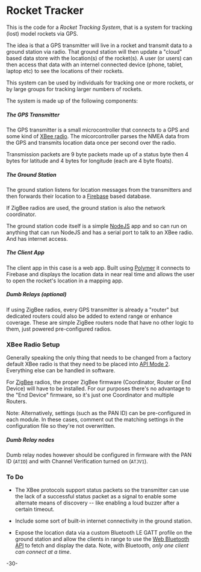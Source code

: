 # Rocket Tracker

This is the code for a *Rocket Tracking System*, that is a system for tracking (lost) model rockets via GPS.

The idea is that a GPS transmitter will live in a rocket and transmit data to a ground station via radio.  That ground station will then update a "cloud" based data store with the location(s) of the rocket(s).  A user (or users) can then access that data with an internel connected device (phone, tablet, laptop etc) to see the locations of their rockets.

This system can be used by individuals for tracking one or more rockets, or by large groups for tracking larger numbers of rockets.

The system is made up of the following components:

##### The GPS Transmitter

The GPS transmitter is a small microcontroller that connects to a GPS and some kind of [XBee radio](http://www.digi.com/lp/xbee).  The micorcontroller parses the NMEA data from the GPS and transmits location data once per second over the radio.

Transmission packets are 9 byte packets made up of a status byte then 4 bytes for latitude and 4 bytes for longitude (each are 4 byte floats).

##### The Ground Station

The ground station listens for location messages from the transmitters and then forwards their location to a [Firebase](https://www.firebase.com/) based database.

If ZigBee radios are used, the ground station is also the network coordinator.

The ground station code itself is a simple [NodeJS](https://nodejs.org/) app and so can run on anything that can run NodeJS and has a serial port to talk to an XBee radio.  And has internet access.

##### The Client App

The client app in this case is a web app.  Built using [Polymer](https://www.polymer-project.org/1.0/) it connects to Firebase and displays the location data in near real time and allows the user to open the rocket's location in a mapping app.

##### Dumb Relays (optional)

If using ZigBee radios, every GPS transmitter is already a "router" but dedicated routers could also be added to extend range or enhance coverage.  These are simple ZigBee routers node that have no other logic to them, just powered pre-configured radios.

### XBee Radio Setup

Generally speaking the only thing that needs to be changed from a factory default XBee radio is that they need to be placed into [API Mode 2](http://knowledge.digi.com/articles/Knowledge_Base_Article/What-is-API-Application-Programming-Interface-Mode-and-how-does-it-work).  Everything else can be handled in software.

For [ZigBee](https://en.wikipedia.org/wiki/ZigBee) radios, the proper ZigBee firmware (Coordinator, Router or End Device) will have to be installed.  For our purposes there's no advantage to the "End Device" firmware, so it's just one Coordinator and multiple Routers.

Note: Alternatively, settings (such as the PAN ID) can be pre-configured in each module.  In these cases, comment out the matching settings in the configuration file so they're not overwritten.

##### Dumb Relay nodes

Dumb relay nodes however should be configured in firmware with the PAN ID (`ATID`) and with Channel Verification turned on (`ATJV1`).

### To Do

* The XBee protocols support status packets so the transmitter can use the lack of a successful status packet as a signal to enable some alternate means of discovery -- like enabling a loud buzzer after a certain timeout.

* Include some sort of built-in internet connectivity in the ground station.

* Expose the location data via a custom Bluetooth LE GATT profile on the ground station and allow the clients in range to use the [Web Bluetooth API](https://webbluetoothcg.github.io/web-bluetooth/) to fetch and display the data.  Note, with Bluetooth, _only one client can connect at a time_.

-30-
